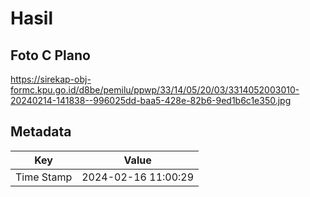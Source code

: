 # Hasil

## Foto C Plano

https://sirekap-obj-formc.kpu.go.id/d8be/pemilu/ppwp/33/14/05/20/03/3314052003010-20240214-141838--996025dd-baa5-428e-82b6-9ed1b6c1e350.jpg


## Metadata

| Key        | Value               |
| ---------- | ------------------- |
| Time Stamp | 2024-02-16 11:00:29 |



